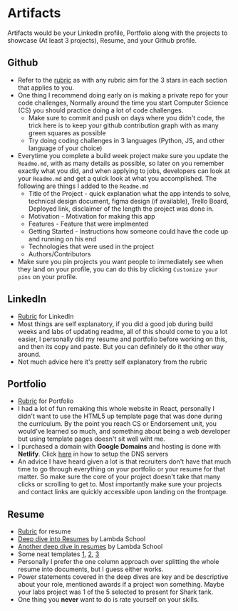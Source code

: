# Artifacts

Artifacts would be your LinkedIn profile, Portfolio along with the projects to showcase (At least 3 projects), Resume, and your Github profile.

## Github

- Refer to the [rubric](https://drive.google.com/file/d/1geqZSdwle2YU6dRGjBbvFT2U9WqReOLU/view) as with any rubric aim for the 3 stars in each section that applies to you.
- One thing I recommend doing early on is making a private repo for your code challenges, Normally around the time you start Computer Science (CS) you should practice doing a lot of code challenges.
  - Make sure to commit and push on days where you didn't code, the trick here is to keep your github contribution graph with as many green squares as possible
  - Try doing coding challenges in 3 languages (Python, JS, and other language of your choice)
- Everytime you complete a build week project make sure you update the `Readme.md`, with as many details as possible, so later on you remember exactly what you did, and when applying to jobs, developers can look at your `Readme.md` and get a quick look at what you accomplished. The following are things I added to the `Readme.md`
  - Title of the Project - quick explanation what the app intends to solve, technical design document, figma design (if available), Trello Board, Deployed link, disclaimer of the length the project was done in.
  - Motivation - Motivation for making this app
  - Features - Feature that were implmented
  - Getting Started - Instructions how someone could have the code up and running on his end
  - Technologies that were used in the project
  - Authors/Contributors
- Make sure you pin projects you want people to immediately see when they land on your profile, you can do this by clicking `Customize your pins` on your profile.

## LinkedIn

- [Rubric](https://drive.google.com/file/d/1B17zQTHCzUqrPS-rbqTCFB32a8UwJgtm/view) for LinkedIn
- Most things are self explanatory, if you did a good job during build weeks and labs of updating readme, all of this should come to you a lot easier, I personally did my resume and portfolio before working on this, and then its copy and paste. But you can definitely do it the other way around.
- Not much advice here it's pretty self explanatory from the rubric

## Portfolio

- [Rubric](https://drive.google.com/file/d/15iB86TUKAMUaHxB3zf74A5oRTwmAVnkL/view) for Portfolio
- I had a lot of fun remaking this whole website in React, personally I didn't want to use the HTML5 up template page that was done during the curriculum. By the point you reach CS or Endorsement unit, you would've learned so much, and something about being a web developer but using template pages doesn't sit well wiht me.
- I purchased a domain with **Google Domains** and hosting is done with **Netlify**. Click [here](./Googledomains.md) in how to setup the DNS servers
- An advice I have heard given a lot is that recruiters don't have that much time to go through everything on your portfolio or your resume for that matter. So make sure the core of your project doesn't take that many clicks or scrolling to get to. Most importantly make sure your projects and contact links are quickly accessible upon landing on the frontpage.

## Resume

- [Rubric](https://drive.google.com/file/d/103wsR5GxmLhQYEjIcBMA3hFc0Ge1artc/view) for resume
- [Deep dive into Resumes](https://lambdaschool.com/the-commons/how-to-write-a-stand-out-resume) by Lambda School
- [Another deep dive in resumes](https://docs.google.com/document/d/1BOwmlkiPJH_96dnjI3nAW8ok-BOR8hkl5Us70bwf24U/edit) by Lambda School
- Some neat templates [1](https://resumegenius.com/wp-content/uploads/2018/07/data-scientist-resume-example-template.png), [2](https://resumegenius.com/wp-content/uploads/2017/09/Software-Engineer-Resume-Example-Template.png), [3](https://assets.qwikresume.com/resume-samples/pdf/screenshots/mobile-developer-1530594976-pdf.jpg)
- Personally I prefer the one column approach over splitting the whole resume into documents, but I guess either works.
- Power statements covered in the deep dives are key and be descriptive about your role, mentioned awards if a project won something. Maybe your labs project was 1 of the 5 selected to present for Shark tank.
- One thing you **never** want to do is rate yourself on your skills.
